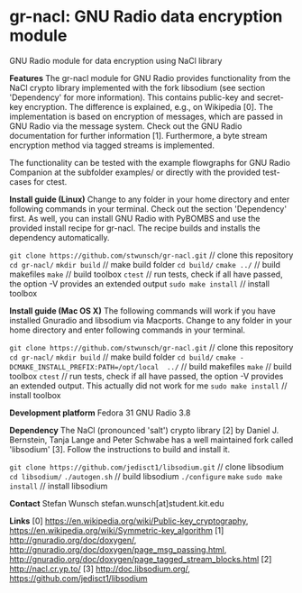 gr-nacl: GNU Radio data encryption module
========
GNU Radio module for data encryption using NaCl library

**Features**
The gr-nacl module for GNU Radio provides functionality from the NaCl crypto library implemented with the fork libsodium (see section 'Dependency' for more information). This contains public-key and secret-key encryption. The difference is explained, e.g., on Wikipedia [0]. The implementation is based on encryption of messages, which are passed in GNU Radio via the message system. Check out the GNU Radio documentation for further information [1]. Furthermore, a byte stream encryption method via tagged streams is implemented.

The functionality can be tested with the example flowgraphs for GNU Radio Companion at the subfolder examples/ or directly with the provided test-cases for ctest.

**Install guide (Linux)**
Change to any folder in your home directory and enter following commands in your terminal. Check out the section 'Dependency' first. As well, you can install GNU Radio with PyBOMBS and use the provided install recipe for gr-nacl. The recipe builds and installs the dependency automatically.

`git clone https://github.com/stwunsch/gr-nacl.git` // clone this repository
`cd gr-nacl/`
`mkdir build` // make build folder
`cd build/`
`cmake ../` // build makefiles
`make` // build toolbox
`ctest` // run tests, check if all have passed, the option -V provides an extended output
`sudo make install` // install toolbox

**Install guide (Mac OS X)**
The following commands will work if you have installed Gnuradio and libsodium via Macports.
Change to any folder in your home directory and enter following commands in your terminal.

`git clone https://github.com/stwunsch/gr-nacl.git` // clone this repository
`cd gr-nacl/`
`mkdir build` // make build folder
`cd build/`
`cmake -DCMAKE_INSTALL_PREFIX:PATH=/opt/local  ../` // build makefiles
`make` // build toolbox
`ctest` // run tests, check if all have passed, the option -V provides an extended output. This actually did not work for me
`sudo make install` // install toolbox

**Development platform**
Fedora 31
GNU Radio 3.8

**Dependency**
The NaCl (pronounced 'salt') crypto library [2] by Daniel J. Bernstein, Tanja Lange and Peter Schwabe has a well maintained fork called 'libsodium' [3]. Follow the instructions to build and install it.

`git clone https://github.com/jedisct1/libsodium.git` // clone libsodium
`cd libsodium/`
`./autogen.sh` // build libsodium
`./configure`
`make`
`sudo make install` // install libsodium

**Contact**
Stefan Wunsch
stefan.wunsch[at]student.kit.edu

**Links**
[0] https://en.wikipedia.org/wiki/Public-key_cryptography, https://en.wikipedia.org/wiki/Symmetric-key_algorithm
[1] http://gnuradio.org/doc/doxygen/, http://gnuradio.org/doc/doxygen/page_msg_passing.html, http://gnuradio.org/doc/doxygen/page_tagged_stream_blocks.html
[2] http://nacl.cr.yp.to/
[3] http://doc.libsodium.org/, https://github.com/jedisct1/libsodium
